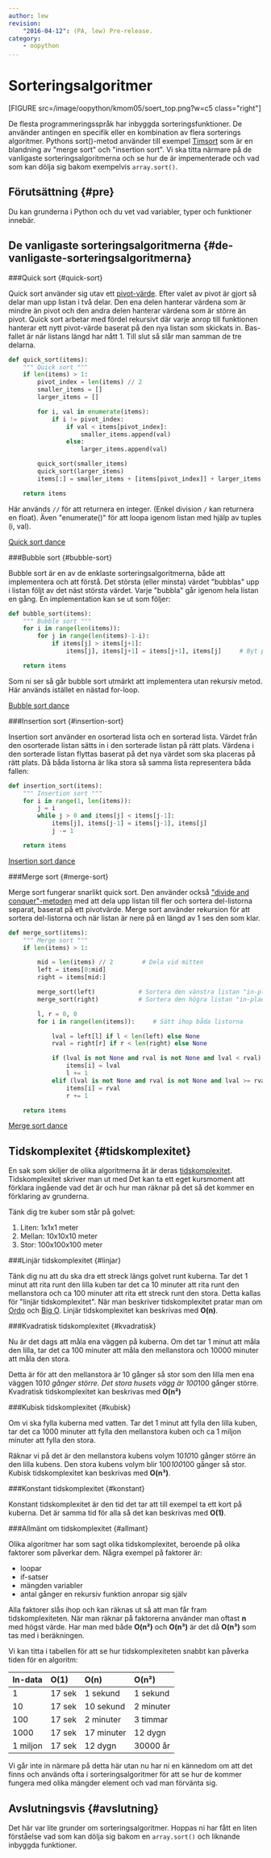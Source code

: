 ```yaml
---
author: lew
revision:
    "2016-04-12": (PA, lew) Pre-release.
category:
    - oopython
...
```

Sorteringsalgoritmer
===================================

[FIGURE src=/image/oopython/kmom05/soert_top.png?w=c5 class="right"]

De flesta programmeringsspråk har inbyggda sorteringsfunktioner. De använder antingen en specifik eller en kombination av flera sorterings algoritmer. Pythons sort()-metod använder till exempel [Timsort](https://en.wikipedia.org/wiki/Timsort) som är en blandning av "merge sort" och "insertion sort". Vi ska titta närmare på de vanligaste sorteringsalgoritmerna och se hur de är impementerade och vad som kan dölja sig bakom exempelvis `array.sort()`.

<!--more-->



Förutsättning {#pre}
-------------------------------

Du kan grunderna i Python och du vet vad variabler, typer och funktioner innebär.



De vanligaste sorteringsalgoritmerna {#de-vanligaste-sorteringsalgoritmerna}
------------------------------

###Quick sort {#quick-sort}  

Quick sort använder sig utav ett [pivot-värde](https://en.wikipedia.org/wiki/Quicksort#Choice_of_pivot). Efter valet av pivot är gjort så delar man upp listan i två delar. Den ena delen hanterar värdena som är mindre än pivot och den andra delen hanterar värdena som är större än pivot. Quick sort arbetar med fördel rekursivt där varje anrop till funktionen hanterar ett nytt pivot-värde baserat på den nya listan som skickats in. Bas-fallet är när listans längd har nått 1. Till slut så slår man samman de tre delarna.  

```python
def quick_sort(items):
    """ Quick sort """
    if len(items) > 1:
        pivot_index = len(items) // 2
        smaller_items = []
        larger_items = []

        for i, val in enumerate(items):
            if i != pivot_index:
                if val < items[pivot_index]:
                    smaller_items.append(val)
                else:
                    larger_items.append(val)

        quick_sort(smaller_items)
        quick_sort(larger_items)
        items[:] = smaller_items + [items[pivot_index]] + larger_items

    return items
```

Här används `//` för att returnera en integer. (Enkel division `/` kan returnera en float). Även "enumerate()" för att loopa igenom listan med hjälp av tuples (i, val).  

[Quick sort dance](https://www.youtube.com/watch?v=3San3uKKHgg)



###Bubble sort {#bubble-sort}  

Bubble sort är en av de enklaste sorteringsalgoritmerna, både att implementera och att förstå. Det största (eller minsta) värdet "bubblas" upp i listan följt av det näst största värdet. Varje "bubbla" går igenom hela listan en gång. En implementation kan se ut som följer:  

```python
def bubble_sort(items):
    """ Bubble sort """
    for i in range(len(items)):
        for j in range(len(items)-1-i):
            if items[j] > items[j+1]:
                items[j], items[j+1] = items[j+1], items[j]     # Byt plats

    return items
```  

Som ni ser så går bubble sort utmärkt att implementera utan rekursiv metod. Här används istället en nästad for-loop.

[Bubble sort dance](https://www.youtube.com/watch?v=Iv3vgjM8Pv4)



###Insertion sort {#insertion-sort}  

Insertion sort använder en osorterad lista och en sorterad lista. Värdet från den osorterade listan sätts in i den sorterade listan på rätt plats. Värdena i den sorterade listan flyttas baserat på det nya värdet som ska placeras på rätt plats. Då båda listorna är lika stora så samma lista representera båda fallen:  

```python
def insertion_sort(items):
    """ Insertion sort """
    for i in range(1, len(items)):
        j = i
        while j > 0 and items[j] < items[j-1]:
            items[j], items[j-1] = items[j-1], items[j]
            j -= 1

    return items
```

[Insertion sort dance](https://www.youtube.com/watch?v=ROalU379l3U)  



###Merge sort {#merge-sort}  

Merge sort fungerar snarlikt quick sort. Den använder också ["divide and conquer"-metoden](https://en.wikipedia.org/wiki/Divide_and_conquer_algorithms) med att dela upp listan till fler och sortera del-listorna separat, baserat på ett pivotvärde. Merge sort använder rekursion för att sortera del-listorna och när listan är nere på en längd av 1 ses den som klar.

```python
def merge_sort(items):
    """ Merge sort """
    if len(items) > 1:

        mid = len(items) // 2        # Dela vid mitten
        left = items[0:mid]
        right = items[mid:]

        merge_sort(left)            # Sortera den vänstra listan "in-place"
        merge_sort(right)           # Sortera den högra listan "in-place"

        l, r = 0, 0
        for i in range(len(items)):     # Sätt ihop båda listorna

            lval = left[l] if l < len(left) else None
            rval = right[r] if r < len(right) else None

            if (lval is not None and rval is not None and lval < rval) or rval is None:
                items[i] = lval
                l += 1
            elif (lval is not None and rval is not None and lval >= rval) or lval is None:
                items[i] = rval
                r += 1

    return items
```

[Merge sort dance](https://www.youtube.com/watch?v=XaqR3G_NVoo)



Tidskomplexitet {#tidskomplexitet}
------------------------------  

En sak som skiljer de olika algoritmerna åt är deras [tidskomplexitet](https://en.wikipedia.org/wiki/Time_complexity). Tidskomplexitet skriver man ut med Det kan ta ett eget kursmoment att förklara ingående vad det är och hur man räknar på det så det kommer en förklaring av grunderna.  

Tänk dig tre kuber som står på golvet:  
1. Liten: 1x1x1 meter  
2. Mellan: 10x10x10 meter  
3. Stor: 100x100x100 meter  



###Linjär tidskomplexitet {#linjar}  

Tänk dig nu att du ska dra ett streck längs golvet runt kuberna. Tar det 1 minut att rita runt den lilla kuben tar det ca 10 minuter att rita runt den mellanstora och ca 100 minuter att rita ett streck runt den stora. Detta kallas för "linjär tidskomplexitet". När man beskriver tidskomplexitet pratar man om [Ordo](https://sv.wikipedia.org/wiki/Ordo) och [Big O](https://en.wikipedia.org/wiki/Big_O_notation). Linjär tidskomplexitet kan beskrivas med **O(n)**.  



###Kvadratisk tidskomplexitet {#kvadratisk}  

Nu är det dags att måla ena väggen på kuberna. Om det tar 1 minut att måla den lilla, tar det ca 100 minuter att måla den mellanstora och 10000 minuter att måla den stora.  

Detta är för att den mellanstora är 10 gånger så stor som den lilla men ena väggen 10*10 gånger större. Det stora husets vägg är 100*100 gånger större. Kvadratisk tidskomplexitet kan beskrivas med **O(n²)**



###Kubisk tidskomplexitet {#kubisk}  

Om vi ska fylla kuberna med vatten. Tar det 1 minut att fylla den lilla kuben, tar det ca 1000 minuter att fylla den mellanstora kuben och ca 1 miljon minuter att fylla den stora.  

Räknar vi på det är den mellanstora kubens volym 10*10*10 gånger större än den lilla kubens. Den stora kubens volym blir 100*100*100 gånger så stor. Kubisk tidskomplexitet kan beskrivas med **O(n³)**.  



###Konstant tidskomplexitet {#konstant}  

Konstant tidskomplexitet är den tid det tar att till exempel ta ett kort på kuberna. Det är samma tid för alla så det kan beskrivas med **O(1)**.



###Allmänt om tidskomplexitet {#allmant}  

Olika algoritmer har som sagt olika tidskomplexitet, beroende på olika faktorer som påverkar dem. Några exempel på faktorer är:  
* loopar  
* if-satser  
* mängden variabler  
* antal gånger en rekursiv funktion anropar sig själv  

Alla faktorer slås ihop och kan räknas ut så att man får fram tidskomplexiteten. När man räknar på faktorerna använder man oftast **n** med högst värde. Har man med både **O(n²)** och **O(n³)** är det då **O(n³)** som tas med i beräkningen.  

Vi kan titta i tabellen för att se hur tidskomplexiteten snabbt kan påverka tiden för en algoritm:  

|  In-data  |  O(1)  |  O(n)      |  O(n²)    |
|-----------|:-------|:-----------|:----------|
|  1        | 17 sek | 1 sekund   | 1 sekund  |
|  10       | 17 sek | 10 sekund  | 2 minuter |
|  100      | 17 sek | 2 minuter  | 3 timmar  |
|  1000     | 17 sek | 17 minuter | 12 dygn   |
|  1 miljon | 17 sek | 12 dygn    | 30000 år  |

Vi går inte in närmare på detta här utan nu har ni en kännedom om att det finns och används ofta i sorteringsalgoritmer för att se hur de kommer fungera med olika mängder element och vad man förvänta sig.


Avslutningsvis {#avslutning}
------------------------------  

Det här var lite grunder om sorteringsalgoritmer. Hoppas ni har fått en liten förståelse vad som kan dölja sig bakom en `array.sort()` och liknande inbyggda funktioner. 
